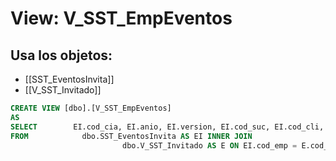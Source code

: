 # View: V_SST_EmpEventos

## Usa los objetos:
- [[SST_EventosInvita]]
- [[V_SST_Invitado]]

```sql
CREATE VIEW [dbo].[V_SST_EmpEventos]
AS
SELECT        EI.cod_cia, EI.anio, EI.version, EI.cod_suc, EI.cod_cli, EI.cons, EI.cod_even, EI.num_ses, EI.cod_emp, E.nom_emp
FROM            dbo.SST_EventosInvita AS EI INNER JOIN
                         dbo.V_SST_Invitado AS E ON EI.cod_emp = E.cod_emp

```
